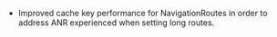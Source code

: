 - Improved cache key performance for NavigationRoutes in order to address ANR experienced when setting long routes.